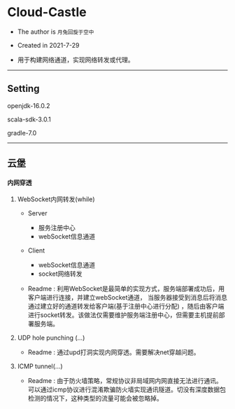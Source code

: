 # Cloud-Castle

- The author is `月兔回旋于空中`

- Created in 2021-7-29

- 用于构建网络通道，实现网络转发或代理。

----

## Setting

openjdk-16.0.2

scala-sdk-3.0.1

gradle-7.0

----

## 云堡

#### 内网穿透

1. WebSocket内网转发(while)
    - Server
        - 服务注册中心
        - webSocket信息通道

    - Client
        - webSocket信息通道
        - socket网络转发

    - Readme : 利用WebSocket是最简单的实现方式，服务端部署成功后，用客户端进行连接，并建立webSocket通道， 当服务器接受到消息后将消息通过建立好的通道转发给客户端(基于注册中心进行分配)
      ，随后由客户端进行socket转发。该做法仅需要维护服务端注册中心，但需要主机提前部署服务端。

2. UDP hole punching (...)
    - Readme : 通过upd打洞实现内网穿透。需要解决net穿越问题。

3. ICMP tunnel(...)
    - Readme : 由于防火墙策略，常规协议非局域网内网直接无法进行通讯。可以通过icmp协议进行混淆欺骗防火墙实现通讯隧道。切没有深度数据包检测的情况下，这种类型的流量可能会被忽略掉。 

